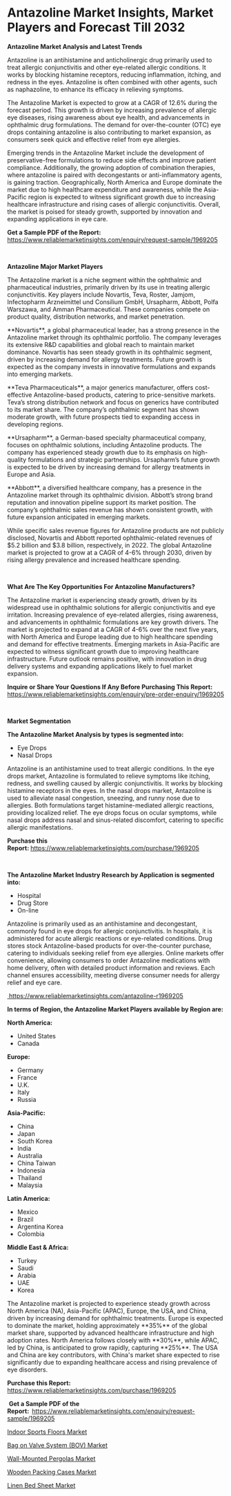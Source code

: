 <p><h1>Antazoline Market Insights, Market Players and Forecast Till 2032</h1></p><p><strong>Antazoline Market Analysis and Latest Trends</strong></p>
<p><p>Antazoline is an antihistamine and anticholinergic drug primarily used to treat allergic conjunctivitis and other eye-related allergic conditions. It works by blocking histamine receptors, reducing inflammation, itching, and redness in the eyes. Antazoline is often combined with other agents, such as naphazoline, to enhance its efficacy in relieving symptoms.</p><p>The Antazoline Market is expected to grow at a CAGR of 12.6% during the forecast period. This growth is driven by increasing prevalence of allergic eye diseases, rising awareness about eye health, and advancements in ophthalmic drug formulations. The demand for over-the-counter (OTC) eye drops containing antazoline is also contributing to market expansion, as consumers seek quick and effective relief from eye allergies.</p><p>Emerging trends in the Antazoline Market include the development of preservative-free formulations to reduce side effects and improve patient compliance. Additionally, the growing adoption of combination therapies, where antazoline is paired with decongestants or anti-inflammatory agents, is gaining traction. Geographically, North America and Europe dominate the market due to high healthcare expenditure and awareness, while the Asia-Pacific region is expected to witness significant growth due to increasing healthcare infrastructure and rising cases of allergic conjunctivitis. Overall, the market is poised for steady growth, supported by innovation and expanding applications in eye care.</p></p>
<p><strong>Get a Sample PDF of the Report:&nbsp;</strong> <a href="https://www.reliablemarketinsights.com/enquiry/request-sample/1969205?utm_campaign=2264&utm_medium=2&utm_source=Github&utm_content=ia&utm_term=26012025&utm_id=antazoline">https://www.reliablemarketinsights.com/enquiry/request-sample/1969205</a></p>
<p>&nbsp;</p>
<p><strong>Antazoline Major Market Players</strong></p>
<p><p>The Antazoline market is a niche segment within the ophthalmic and pharmaceutical industries, primarily driven by its use in treating allergic conjunctivitis. Key players include Novartis, Teva, Roster, Jamjom, Infectopharm Arzneimittel und Consilium GmbH, Ursapharm, Abbott, Polfa Warszawa, and Amman Pharmaceutical. These companies compete on product quality, distribution networks, and market penetration.</p><p>**Novartis**, a global pharmaceutical leader, has a strong presence in the Antazoline market through its ophthalmic portfolio. The company leverages its extensive R&D capabilities and global reach to maintain market dominance. Novartis has seen steady growth in its ophthalmic segment, driven by increasing demand for allergy treatments. Future growth is expected as the company invests in innovative formulations and expands into emerging markets.</p><p>**Teva Pharmaceuticals**, a major generics manufacturer, offers cost-effective Antazoline-based products, catering to price-sensitive markets. Teva’s strong distribution network and focus on generics have contributed to its market share. The company’s ophthalmic segment has shown moderate growth, with future prospects tied to expanding access in developing regions.</p><p>**Ursapharm**, a German-based specialty pharmaceutical company, focuses on ophthalmic solutions, including Antazoline products. The company has experienced steady growth due to its emphasis on high-quality formulations and strategic partnerships. Ursapharm’s future growth is expected to be driven by increasing demand for allergy treatments in Europe and Asia.</p><p>**Abbott**, a diversified healthcare company, has a presence in the Antazoline market through its ophthalmic division. Abbott’s strong brand reputation and innovation pipeline support its market position. The company’s ophthalmic sales revenue has shown consistent growth, with future expansion anticipated in emerging markets.</p><p>While specific sales revenue figures for Antazoline products are not publicly disclosed, Novartis and Abbott reported ophthalmic-related revenues of $5.2 billion and $3.8 billion, respectively, in 2022. The global Antazoline market is projected to grow at a CAGR of 4-6% through 2030, driven by rising allergy prevalence and increased healthcare spending.</p></p>
<p>&nbsp;</p>
<p><strong>What Are The Key Opportunities For Antazoline Manufacturers?</strong></p>
<p><p>The Antazoline market is experiencing steady growth, driven by its widespread use in ophthalmic solutions for allergic conjunctivitis and eye irritation. Increasing prevalence of eye-related allergies, rising awareness, and advancements in ophthalmic formulations are key growth drivers. The market is projected to expand at a CAGR of 4-6% over the next five years, with North America and Europe leading due to high healthcare spending and demand for effective treatments. Emerging markets in Asia-Pacific are expected to witness significant growth due to improving healthcare infrastructure. Future outlook remains positive, with innovation in drug delivery systems and expanding applications likely to fuel market expansion.</p></p>
<p><strong>Inquire or Share Your Questions If Any Before Purchasing This Report:</strong> <a href="https://www.reliablemarketinsights.com/enquiry/pre-order-enquiry/1969205?utm_campaign=2264&utm_medium=2&utm_source=Github&utm_content=ia&utm_term=26012025&utm_id=antazoline">https://www.reliablemarketinsights.com/enquiry/pre-order-enquiry/1969205</a></p>
<p>&nbsp;</p>
<p><strong>Market Segmentation</strong></p>
<p><strong>The Antazoline Market Analysis by types is segmented into:</strong></p>
<p><ul><li>Eye Drops</li><li>Nasal Drops</li></ul></p>
<p><p>Antazoline is an antihistamine used to treat allergic conditions. In the eye drops market, Antazoline is formulated to relieve symptoms like itching, redness, and swelling caused by allergic conjunctivitis. It works by blocking histamine receptors in the eyes. In the nasal drops market, Antazoline is used to alleviate nasal congestion, sneezing, and runny nose due to allergies. Both formulations target histamine-mediated allergic reactions, providing localized relief. The eye drops focus on ocular symptoms, while nasal drops address nasal and sinus-related discomfort, catering to specific allergic manifestations.</p></p>
<p><strong>Purchase this Report:&nbsp;</strong><a href="https://www.reliablemarketinsights.com/purchase/1969205?utm_campaign=2264&utm_medium=2&utm_source=Github&utm_content=ia&utm_term=26012025&utm_id=antazoline">https://www.reliablemarketinsights.com/purchase/1969205</a></p>
<p>&nbsp;</p>
<p><strong>The Antazoline Market Industry Research by Application is segmented into:</strong></p>
<p><ul><li>Hospital</li><li>Drug Store</li><li>On-line</li></ul></p>
<p><p>Antazoline is primarily used as an antihistamine and decongestant, commonly found in eye drops for allergic conjunctivitis. In hospitals, it is administered for acute allergic reactions or eye-related conditions. Drug stores stock Antazoline-based products for over-the-counter purchase, catering to individuals seeking relief from eye allergies. Online markets offer convenience, allowing consumers to order Antazoline medications with home delivery, often with detailed product information and reviews. Each channel ensures accessibility, meeting diverse consumer needs for allergy relief and eye care.</p></p>
<p><a href="https://www.reliablemarketinsights.com/antazoline-r1969205?utm_campaign=2264&utm_medium=2&utm_source=Github&utm_content=ia&utm_term=26012025&utm_id=antazoline">&nbsp;https://www.reliablemarketinsights.com/antazoline-r1969205</a></p>
<p><strong>In terms of Region, the Antazoline Market Players available by Region are:</strong></p>
<p>
    <p> <strong> North America: </strong>
        <ul>
            <li>United States</li>
            <li>Canada</li>
        </ul>
        </p> 
    <p> <strong> Europe: </strong>
        <ul>
            <li>Germany</li>
            <li>France</li>
            <li>U.K.</li>
            <li>Italy</li>
            <li>Russia</li>
        </ul>
        </p> 
    <p> <strong> Asia-Pacific: </strong>
        <ul>
            <li>China</li>
            <li>Japan</li>
            <li>South Korea</li>
            <li>India</li>
            <li>Australia</li>
            <li>China Taiwan</li>
            <li>Indonesia</li>
            <li>Thailand</li>
            <li>Malaysia</li>
        </ul>
        </p> 
    <p> <strong> Latin America: </strong>
        <ul>
            <li>Mexico</li>
            <li>Brazil</li>
            <li>Argentina Korea</li>
            <li>Colombia</li>
        </ul>
        </p> 
    <p> <strong> Middle East & Africa: </strong>
        <ul>
            <li>Turkey</li>
            <li>Saudi</li>
            <li>Arabia</li>
            <li>UAE</li>
            <li>Korea</li>
        </ul>
    </p>
    </p>
<p><p>The Antazoline market is projected to experience steady growth across North America (NA), Asia-Pacific (APAC), Europe, the USA, and China, driven by increasing demand for ophthalmic treatments. Europe is expected to dominate the market, holding approximately **35%** of the global market share, supported by advanced healthcare infrastructure and high adoption rates. North America follows closely with **30%**, while APAC, led by China, is anticipated to grow rapidly, capturing **25%**. The USA and China are key contributors, with China's market share expected to rise significantly due to expanding healthcare access and rising prevalence of eye disorders.</p></p>
<p><strong>Purchase this Report: </strong><a href="https://www.reliablemarketinsights.com/purchase/1969205?utm_campaign=2264&utm_medium=2&utm_source=Github&utm_content=ia&utm_term=26012025&utm_id=antazoline">https://www.reliablemarketinsights.com/purchase/1969205</a></p>
<p>&nbsp;<strong>Get a Sample PDF of the Report:&nbsp;&nbsp;</strong><a href="https://www.reliablemarketinsights.com/enquiry/request-sample/1969205?utm_campaign=2264&utm_medium=2&utm_source=Github&utm_content=ia&utm_term=26012025&utm_id=antazoline">https://www.reliablemarketinsights.com/enquiry/request-sample/1969205</a></p>
<p><strong></strong></p>
<p><p><a href="https://www.linkedin.com/pulse/indoor-sports-floors-industry-sector-market-dynamics-future-nvp6e?utm_campaign=2264&utm_medium=2&utm_source=Github&utm_content=ia&utm_term=26012025&utm_id=antazoline">Indoor Sports Floors Market</a></p><p><a href="https://www.linkedin.com/pulse/evaluating-profitability-bag-valve-system-bov-market-report-its-gwdbf?utm_campaign=2264&utm_medium=2&utm_source=Github&utm_content=ia&utm_term=26012025&utm_id=antazoline">Bag on Valve System (BOV) Market</a></p><p><a href="https://www.linkedin.com/pulse/wall-mounted-pergolas-market-insights-cover-historical-trends-9rs8c?utm_campaign=2264&utm_medium=2&utm_source=Github&utm_content=ia&utm_term=26012025&utm_id=antazoline">Wall-Mounted Pergolas Market</a></p><p><a href="https://www.linkedin.com/pulse/current-valuation-of44-cagr-report-provides-thorough-study-kxwjc?utm_campaign=2264&utm_medium=2&utm_source=Github&utm_content=ia&utm_term=26012025&utm_id=antazoline">Wooden Packing Cases Market</a></p><p><a href="https://www.linkedin.com/pulse/valuation-production-cost-growth-factors-linen-bed-sheet-market-iszbc?utm_campaign=2264&utm_medium=2&utm_source=Github&utm_content=ia&utm_term=26012025&utm_id=antazoline">Linen Bed Sheet Market</a></p></p>